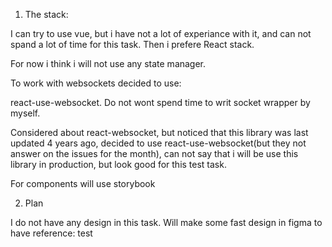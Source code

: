 1. The stack:

I can try to use vue, but i have not a lot of experiance with it, and can not spand a lot of time for this task. Then i prefere React stack.

For now i think i will not use any state manager.

To work with websockets decided to use:

react-use-websocket. Do not wont spend time to writ socket wrapper by myself.

Considered about react-websocket, but noticed that this library was last updated 4 years ago, decided to use react-use-websocket(but they not answer on the issues for the month), can not say that i will be use this library in production, but look good for this test task.

For components will use storybook

2. Plan

I do not have any design in this task. Will make some fast design in figma to have reference: test
